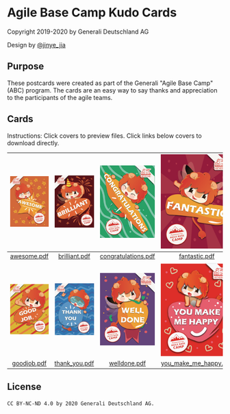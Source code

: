 # Agile Base Camp Kudo Cards

Copyright 2019-2020 by Generali Deutschland AG

Design by [@jinye_jia](https://www.instagram.com/jinye_jia)

## Purpose  
These postcards were created as part of the Generali "Agile Base Camp" (ABC) program. The cards are an easy way to say thanks and appreciation to the participants of the agile teams.  

## Cards  

Instructions: Click covers to preview files. Click links below covers to download directly.  

| [![awesome](docs/images/awesome-front.png)](docs/awesome.pdf) | [![brilliant](docs/images/brilliant-front.png)](docs/brilliant.pdf) | [![congratulations](docs/images/congratulations-front.png)](docs/congratulations.pdf) | [![fantastic](docs/images/fantastic-front.png)](docs/fantastic.pdf) |
|:-------------------------:|:-------------------------:|:-------------------------:|:-------------------------:|
| [awesome.pdf](https://github.com/generaliinformatik/abc_kudo_cards/raw/master/docs/awesome.pdf) | [brilliant.pdf](https://github.com/generaliinformatik/abc_kudo_cards/raw/master/docs/brilliant.pdf) | [congratulations.pdf](https://github.com/generaliinformatik/abc_kudo_cards/raw/master/docs/congratulations.pdf) | [fantastic.pdf](https://github.com/generaliinformatik/abc_kudo_cards/raw/master/docs/fasntastic.pdf) |
| [![goodjob](docs/images/goodjob-front.png)](docs/goodjob.pdf) | [![thank_you](docs/images/thank_you-front.png)](docs/thank_you.pdf) | [![welldone](docs/images/welldone-front.png)](docs/welldone.pdf) | [![you_make_me_happy](docs/images/you_make_me_happy-front.png)](docs/you_make_me_happy.pdf) |
| [goodjob.pdf](https://github.com/generaliinformatik/abc_kudo_cards/raw/master/docs/goodjob.pdf) | [thank_you.pdf](https://github.com/generaliinformatik/abc_kudo_cards/raw/master/docs/thank_you.pdf) | [welldone.pdf](https://github.com/generaliinformatik/abc_kudo_cards/raw/master/docs/welldone.pdf) | [you_make_me_happy.pdf](https://github.com/generaliinformatik/abc_kudo_cards/raw/master/docs/you_make_me_happy.pdf) |

## License  

```
CC BY-NC-ND 4.0 by 2020 Generali Deutschland AG. 

